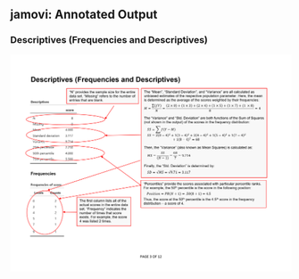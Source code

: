 ## jamovi: Annotated Output

### Descriptives (Frequencies and Descriptives)

<p align="center"><kbd><img src="descriptives.png"></kbd></p>
